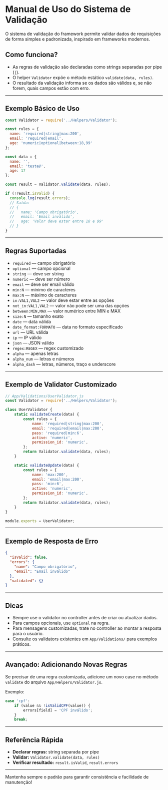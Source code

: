 # Manual de Uso do Sistema de Validação

O sistema de validação do framework permite validar dados de requisições de forma simples e padronizada, inspirado em frameworks modernos.

## Como funciona?

- As regras de validação são declaradas como strings separadas por pipe (`|`).
- O helper `Validator` expõe o método estático `validate(data, rules)`.
- O resultado da validação informa se os dados são válidos e, se não forem, quais campos estão com erro.

---

## Exemplo Básico de Uso

```js
const Validator = require('../Helpers/Validator');

const rules = {
  name: 'required|string|max:200',
  email: 'required|email',
  age: 'numeric|optional|between:18,99'
};

const data = {
  name: '',
  email: 'teste@',
  age: 17
};

const result = Validator.validate(data, rules);

if (!result.isValid) {
  console.log(result.errors);
  // Saída:
  // {
  //   name: 'Campo obrigatório',
  //   email: 'Email inválido',
  //   age: 'Valor deve estar entre 18 e 99'
  // }
}
```

---

## Regras Suportadas

- `required` — campo obrigatório
- `optional` — campo opcional
- `string` — deve ser string
- `numeric` — deve ser número
- `email` — deve ser email válido
- `min:N` — mínimo de caracteres
- `max:N` — máximo de caracteres
- `in:VAL1,VAL2` — valor deve estar entre as opções
- `not_in:VAL1,VAL2` — valor não pode ser uma das opções
- `between:MIN,MAX` — valor numérico entre MIN e MAX
- `size:N` — tamanho exato
- `date` — data válida
- `date_format:FORMATO` — data no formato especificado
- `url` — URL válida
- `ip` — IP válido
- `json` — JSON válido
- `regex:REGEX` — regex customizado
- `alpha` — apenas letras
- `alpha_num` — letras e números
- `alpha_dash` — letras, números, traço e underscore

---

## Exemplo de Validator Customizado

```js
// App/Validations/UserValidator.js
const Validator = require('../Helpers/Validator');

class UserValidator {
    static validateCreate(data) {
        const rules = {
            name: 'required|string|max:200',
            email: 'required|email|max:200',
            pass: 'required|min:6',
            active: 'numeric',
            permission_id: 'numeric',
        };
        return Validator.validate(data, rules);
    }

    static validateUpdate(data) {
        const rules = {
            name: 'max:200',
            email: 'email|max:200',
            pass: 'min:6',
            active: 'numeric',
            permission_id: 'numeric',
        };
        return Validator.validate(data, rules);
    }
}

module.exports = UserValidator;
```

---

## Exemplo de Resposta de Erro

```json
{
  "isValid": false,
  "errors": {
    "name": "Campo obrigatório",
    "email": "Email inválido"
  },
  "validated": {}
}
```

---

## Dicas

- Sempre use o validator no controller antes de criar ou atualizar dados.
- Para campos opcionais, use `optional` na regra.
- Para mensagens customizadas, trate no controller ao montar a resposta para o usuário.
- Consulte os validators existentes em `App/Validations/` para exemplos práticos.

---

## Avançado: Adicionando Novas Regras

Se precisar de uma regra customizada, adicione um novo case no método `validate` do arquivo `App/Helpers/Validator.js`.

Exemplo:
```js
case 'cpf':
    if (value && !isValidCPF(value)) {
        errors[field] = 'CPF inválido';
    }
    break;
```

---

## Referência Rápida

- **Declarar regras:** string separada por pipe
- **Validar:** `Validator.validate(data, rules)`
- **Verificar resultado:** `result.isValid`, `result.errors`

---

Mantenha sempre o padrão para garantir consistência e facilidade de manutenção! 